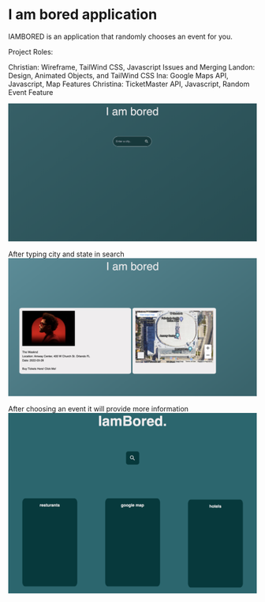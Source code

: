 # I am bored application

IAMBORED is an application that randomly chooses an event for you.

Project Roles:

Christian: Wireframe, TailWind CSS, Javascript Issues and Merging
Landon: Design, Animated Objects, and TailWind CSS
Ina: Google Maps API, Javascript, Map Features
Christina: TicketMaster API, Javascript, Random Event Feature

![Screenshot of IAMBORED](/assets/images/iambored-home.png)

After typing city and state in search
![Screenshot of IAMBORED](/assets/images/iambored-eventsearch.png)

After choosing an event it will provide more information
![Screenshot of IAMBORED](/assets/images/iambored-eventinfo.png)
